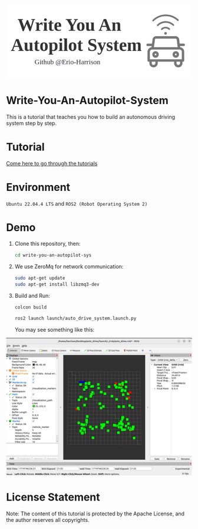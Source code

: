 ![result](./asset/logo.png)

# Write-You-An-Autopilot-System

This is a tutorial that teaches you how to build an autonomous driving system step by step.

# Tutorial

[Come here to go through the tutorials](https://github.com/Erio-Harrison/write-you-an-autopilot-sys/tree/master/tutorial)

# Environment

`Ubuntu 22.04.4 LTS` and `ROS2 (Robot Operating System 2)`

# Demo

1. Clone this repository, then:

   ```bash
   cd write-you-an-autopilot-sys
   ```
2. We use ZeroMq for network communication:

   ```bash
   sudo apt-get update
   sudo apt-get install libzmq3-dev
   ```

3. Build and Run: 

   ```
   colcon build
   ```

   ```bash
   ros2 launch launch/auto_drive_system.launch.py
   ```

   You may see something like this:

![result](./asset/configure.png)

# License Statement

Note: The content of this tutorial is protected by the Apache License, and the author reserves all copyrights.